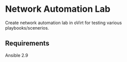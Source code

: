 Network Automation Lab
======================
Create network automation lab in oVirt for testing various playbooks/scenerios.

Requirements
------------
Ansible 2.9
